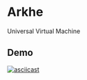 # Arkhe
Universal Virtual Machine
## Demo
[![asciicast](https://asciinema.org/a/flMCof1p53OtNXoe2WYaXPHX0.svg)](https://asciinema.org/a/flMCof1p53OtNXoe2WYaXPHX0)
